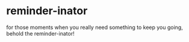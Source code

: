 # reminder-inator
for those moments when you really need something to keep you going, behold the reminder-inator!
